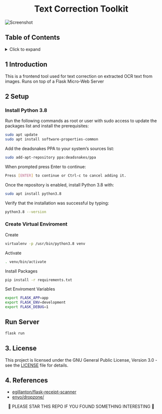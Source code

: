 <h1 align="center">
Text Correction Toolkit
</h1>

<img src="https://user-images.githubusercontent.com/9976294/73755171-89f09f00-475d-11ea-9615-4a43ec4d522d.png" alt="Screenshot" align="center"/>



## Table of Contents
<!-- ⛔️ MD-MAGIC-EXAMPLE:START (TOC:collapse=true&collapseText=Click to expand) -->
<details>
<summary>Click to expand</summary>

1. [Introduction](#1-introduction)
2. [Setup](#2-setup)
3. [License](#3-license)
4. [References](#4-references)

</details>
<!-- ⛔️ MD-MAGIC-EXAMPLE:END -->


## 1 Introduction
This is a frontend tool used for text correction on extracted OCR text from images. Runs on top of a Flask Micro-Web Server

## 2 Setup

### Install Python 3.8
Run the following commands as root or user with sudo access to update the packages list and install the prerequisites:

```bash
sudo apt update
sudo apt install software-properties-common
```

Add the deadsnakes PPA to your system’s sources list:

```bash
sudo add-apt-repository ppa:deadsnakes/ppa
```
When prompted press Enter to continue:

```bash
Press [ENTER] to continue or Ctrl-c to cancel adding it.
```

Once the repository is enabled, install Python 3.8 with:

```bash
sudo apt install python3.8
```

Verify that the installation was successful by typing:

```bash
python3.8 --version
```

### Create Virtual Enviroment

Create
```bash
virtualenv -p /usr/bin/python3.8 venv
```

Activate
```bash
. venv/bin/activate
```

Install Packages
```bash
pip install -r requirements.txt
```

Set Enviroment Variables
```bash
export FLASK_APP=app
export FLASK_ENV=development
export FLASK_DEBUG=1
```

## Run Server
```bash
flask run
````

## 3. License
This project is licensed under the GNU General Public License, Version 3.0 - see the [LICENSE](LICENSE) file for details.

## 4. References
* [egillanton/flask-receipt-scanner](https://github.com/egillanton/flask-receipt-scanner)
* [enyo/dropzone/](https://github.com/enyo/dropzone/)


<p align="center">
🌟 PLEASE STAR THIS REPO IF YOU FOUND SOMETHING INTERESTING 🌟
</p>